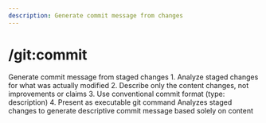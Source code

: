 ```yaml
---
description: Generate commit message from changes
---
```


# /git:commit

<instructions>
Generate commit message from staged changes
</instructions>

<approach>
1. Analyze staged changes for what was actually modified
2. Describe only the content changes, not improvements or claims
3. Use conventional commit format (type: description)
4. Present as executable git command
</approach>

<context>
Analyzes staged changes to generate descriptive commit message based solely on content
</context>